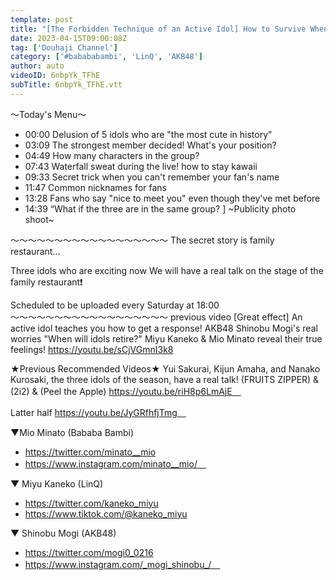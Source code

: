 ```yaml
---
template: post
title: "[The Forbidden Technique of an Active Idol] How to Survive When You Can't Remember Your Fan's Name? Shinobu Mogi & Miyu Kaneko & Mio Minato choose the 'strongest cute' idol? [A secret story at a family restaurant...]"
date: 2023-04-15T09:00:08Z
tag: ['Douhaji Channel']
category: ['#babababambi', 'LinQ', 'AKB48']
author: auto 
videoID: 6nbpYk_TFhE
subTitle: 6nbpYk_TFhE.vtt
---
```

〜Today's Menu〜

- 00:00 Delusion of 5 idols who are "the most cute in history"
- 03:09 The strongest member decided! What's your position?
- 04:49 How many characters in the group?
- 07:43 Waterfall sweat during the live! how to stay kawaii
- 09:33 Secret trick when you can't remember your fan's name
- 11:47 Common nicknames for fans
- 13:28 Fans who say "nice to meet you" even though they've met before
- 14:39 “What if the three are in the same group? ] ~Publicity photo shoot~

〜〜〜〜〜〜〜〜〜〜〜〜〜〜〜〜〜〜
The secret story is family restaurant...


Three idols who are exciting now
We will have a real talk on the stage of the family restaurant❗️


Scheduled to be uploaded every Saturday at 18:00
〜〜〜〜〜〜〜〜〜〜〜〜〜〜〜〜〜〜
previous video
[Great effect] An active idol teaches you how to get a response! AKB48 Shinobu Mogi's real worries "When will idols retire?" Miyu Kaneko & Mio Minato reveal their true feelings!
https://youtu.be/sCjVGmnI3k8

★Previous Recommended Videos★
Yui Sakurai, Kijun Amaha, and Nanako Kurosaki, the three idols of the season, have a real talk!
(FRUITS ZIPPER) & (2i2) & (Peel the Apple)
https://youtu.be/riH8p6LmAjE　

Latter half
https://youtu.be/JyGRfhfjTmg　

<Appearance idol>
▼Mio Minato (Bababa Bambi)

- https://twitter.com/minato__mio
- https://www.instagram.com/minato__mio/　

▼ Miyu Kaneko (LinQ)

- https://twitter.com/kaneko_miyu
- https://www.tiktok.com/@kaneko_miyu

▼ Shinobu Mogi (AKB48)

- https://twitter.com/mogi0_0216
- https://www.instagram.com/_mogi_shinobu_/　

